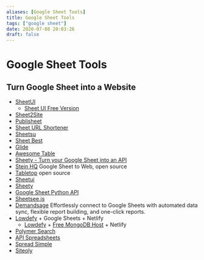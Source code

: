 ```yaml
---
aliases: [Google Sheet Tools]
title: Google Sheet Tools
tags: ["google sheet"]
date: 2020-07-08 20:03:26
draft: false
---
```


# Google Sheet Tools

## Turn Google Sheet into a Website

- [SheetUI](https://sheetui.com/)
    - [Sheet UI Free Version](https://sheetui.vercel.app/edit/0)
- [Sheet2Site](https://www.sheet2site.com/)
- [Publisheet](https://www.publisheet.com/)
- [Sheet URL Shortener](https://github.com/ahmetb/sheets-url-shortener)
- [Sheetsu](https://sheetsu.com/)
- [Sheet Best](https://sheet.best/)
- [Glide](https://www.glideapps.com/)
- [Awesome Table](https://awesome-table.com/)
- [Sheety - Turn your Google Sheet into an API](https://sheety.co/)
- [Stein HQ](https://steinhq.com/) Google Sheet to Web, open source
- [Tabletop](https://github.com/jsoma/tabletop) open source
- [Sheetui](https://sheetui.com/)
- [Sheety](https://sheety.co/)
- [Google Sheet Python API](https://github.com/burnash/gspread)
- [Sheetsee.js](https://github.com/jlord/sheetsee.js)
- [Demandsage](https://www.demandsage.com/) Effortlessly connect to Google Sheets with automated data sync, flexible report building, and one-click reports.
- [Lowdefy](https://docs.lowdefy.com/next-steps) + Google Sheets + Netlify
  - [Lowdefy](https://docs.lowdefy.com/next-steps) + [Free MongoDB Host](https://www.mongodb.com/try) + Netlify
- [Polymer Search](https://www.polymersearch.com/)
- [API Spreadsheets](https://www.apispreadsheets.com/)
- [Spread Simple](https://spreadsimple.com/)
- [Siteoly](https://siteoly.com/)
